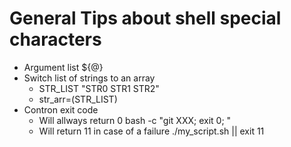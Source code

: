 # General Tips about shell special characters
*  Argument list ${@}
*  Switch list of strings to an array
    * STR_LIST "STR0 STR1 STR2"
    * str_arr=(STR_LIST)
*  Contron exit code
    * Will allways return 0
      bash -c "git XXX; exit 0; "
    * Will return 11 in case of a failure 
      ./my_script.sh || exit 11
